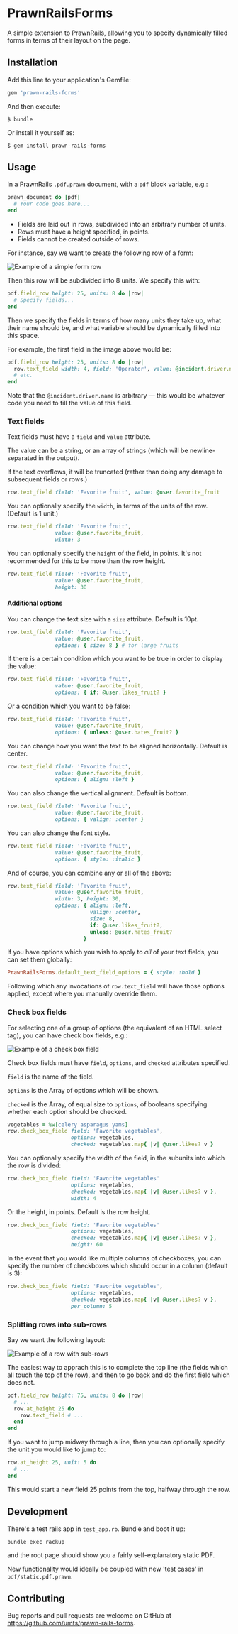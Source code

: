 # PrawnRailsForms

A simple extension to PrawnRails, allowing you to specify dynamically filled
forms in terms of their layout on the page.

## Installation

Add this line to your application's Gemfile:

```ruby
gem 'prawn-rails-forms'
```

And then execute:

    $ bundle

Or install it yourself as:

    $ gem install prawn-rails-forms

## Usage

In a PrawnRails `.pdf.prawn` document, with a `pdf` block variable, e.g.:

```ruby
prawn_document do |pdf|
  # Your code goes here...
end
```

* Fields are laid out in rows, subdivided into an arbitrary number of units.
* Rows must have a height specified, in points.
* Fields cannot be created outside of rows.

For instance, say we want to create the following row of a form:

![Example of a simple form row][1]

Then this row will be subdivided into 8 units. We specify this with:

```ruby
pdf.field_row height: 25, units: 8 do |row|
  # Specify fields...
end
```

Then we specify the fields in terms of how many units they take up, what their
name should be, and what variable should be dynamically filled into this space.

For example, the first field in the image above would be:

```ruby
pdf.field_row height: 25, units: 8 do |row|
  row.text_field width: 4, field: 'Operator', value: @incident.driver.name
  # etc.
end
```

Note that the `@incident.driver.name` is arbitrary — this would be whatever code
you need to fill the value of this field.

### Text fields

Text fields must have a `field` and `value` attribute.

The value can be a string, or an array of strings (which will be
newline-separated in the output).

If the text overflows, it will be truncated (rather than doing any damage to
subsequent fields or rows.)

```ruby
row.text_field field: 'Favorite fruit', value: @user.favorite_fruit
```

You can optionally specify the `width`, in terms of the units of the row.
(Default is 1 unit.)

```ruby
row.text_field field: 'Favorite fruit',
               value: @user.favorite_fruit,
               width: 3
```

You can optionally specify the `height` of the field, in points. It's not
recommended for this to be more than the row height.

```ruby
row.text_field field: 'Favorite fruit',
               value: @user.favorite_fruit,
               height: 30
```

#### Additional options

You can change the text size with a `size` attribute. Default is 10pt.

```ruby
row.text_field field: 'Favorite fruit',
               value: @user.favorite_fruit,
               options: { size: 8 } # for large fruits
```

If there is a certain condition which you want to be true in order to display
the value:

```ruby
row.text_field field: 'Favorite fruit',
               value: @user.favorite_fruit,
               options: { if: @user.likes_fruit? }
```

Or a condition which you want to be false:

```ruby
row.text_field field: 'Favorite fruit',
               value: @user.favorite_fruit,
               options: { unless: @user.hates_fruit? }
```

You can change how you want the text to be aligned horizontally. Default is
center.

```ruby
row.text_field field: 'Favorite fruit',
               value: @user.favorite_fruit,
               options: { align: :left }
```

You can also change the vertical alignment. Default is bottom.

```ruby
row.text_field field: 'Favorite fruit',
               value: @user.favorite_fruit,
               options: { valign: :center }
```

You can also change the font style.

```ruby
row.text_field field: 'Favorite fruit',
               value: @user.favorite_fruit,
               options: { style: :italic }
```

And of course, you can combine any or all of the above:

```ruby
row.text_field field: 'Favorite fruit',
               value: @user.favorite_fruit,
               width: 3, height: 30,
               options: { align: :left,
                          valign: :center,
                          size: 8,
                          if: @user.likes_fruit?,
                          unless: @user.hates_fruit?
                        }
```

If you have options which you wish to apply to *all* of your text fields, you
can set them globally:

```ruby
PrawnRailsForms.default_text_field_options = { style: :bold }
```

Following which any invocations of `row.text_field` will have those options
applied, except where you manually override them.

### Check box fields

For selecting one of a group of options (the equivalent of an HTML select tag),
you can have check box fields, e.g.:

![Example of a check box field][2]

Check box fields must have `field`, `options`, and `checked` attributes
specified.

`field` is the name of the field.

`options` is the Array of options which will be shown.

`checked` is the Array, of equal size to `options`, of booleans specifying
whether each option should be checked.

```ruby
vegetables = %w[celery asparagus yams]
row.check_box_field field: 'Favorite vegetables',
                    options: vegetables,
                    checked: vegetables.map{ |v| @user.likes? v }
```

You can optionally specify the width of the field, in the subunits into which
the row is divided:

```ruby
row.check_box_field field: 'Favorite vegetables'
                    options: vegetables,
                    checked: vegetables.map{ |v| @user.likes? v },
                    width: 4
```

Or the height, in points. Default is the row height.

```ruby
row.check_box_field field: 'Favorite vegetables'
                    options: vegetables,
                    checked: vegetables.map{ |v| @user.likes? v },
                    height: 60
```

In the event that you would like multiple columns of checkboxes, you can specify
the number of checkboxes which should occur in a column (default is 3):

```ruby
row.check_box_field field: 'Favorite vegetables',
                    options: vegetables,
                    checked: vegetables.map{ |v| @user.likes? v },
                    per_column: 5
```

### Splitting rows into sub-rows

Say we want the following layout:

![Example of a row with sub-rows][3]

The easiest way to apprach this is to complete the top line (the fields which
all touch the top of the row), and then to go back and do the first field which
does not.

```ruby
pdf.field_row height: 75, units: 8 do |row|
  # ...
  row.at_height 25 do
    row.text_field # ...
  end
end
```

If you want to jump midway through a line, then you can optionally specify the
unit you would like to jump to:

```ruby
row.at_height 25, unit: 5 do
  # ...
end
```

This would start a new field 25 points from the top, halfway through the row.

## Development

There's a test rails app in `test_app.rb`. Bundle and boot it up:

```
bundle exec rackup
```

and the root page should show you a fairly self-explanatory static PDF.

New functionality would ideally be coupled with new 'test cases' in
`pdf/static.pdf.prawn`.

## Contributing

Bug reports and pull requests are welcome on GitHub at 
https://github.com/umts/prawn-rails-forms.

[1]: https://cloud.githubusercontent.com/assets/3988134/26561634/e6028f68-448d-11e7-800a-93e3aca2db6a.png
[2]: https://cloud.githubusercontent.com/assets/3988134/26561635/e603f628-448d-11e7-8af8-6ced6a729cd5.png
[3]: https://cloud.githubusercontent.com/assets/3988134/26561633/e601874e-448d-11e7-8951-2f8627285a63.png
